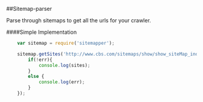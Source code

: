##Sitemap-parser

Parse through sitemaps to get all the urls for your crawler.

####Simple Implementation
```javascript
    var sitemap = require('sitemapper');

	sitemap.getSites('http://www.cbs.com/sitemaps/show/show_siteMap_index.xml', function(err, sites){
		if(!err){
			console.log(sites);
		}
		else {
			console.log(err);
		}
	});
```
